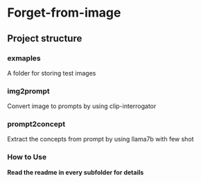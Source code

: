 # Forget-from-image
## Project structure
### exmaples
A folder for storing test images
### img2prompt 
Convert image to prompts by using clip-interrogator

### prompt2concept
Extract the concepts from prompt by using llama7b with few shot


### How to Use
**Read the readme in every subfolder for details** 
